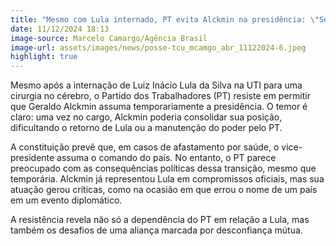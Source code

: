 ```yaml
---
title: "Mesmo com Lula internado, PT evita Alckmin na presidência: \"Se assumir, não sai\""
date: 11/12/2024 18:13
image-source: Marcelo Camargo/Agência Brasil
image-url: assets/images/news/posse-tcu_mcamgo_abr_11122024-6.jpeg
highlight: true
---
```


Mesmo após a internação de Luiz Inácio Lula da Silva na UTI para uma cirurgia no cérebro, o Partido dos Trabalhadores (PT) resiste em permitir que Geraldo Alckmin assuma temporariamente a presidência. O temor é claro: uma vez no cargo, Alckmin poderia consolidar sua posição, dificultando o retorno de Lula ou a manutenção do poder pelo PT.

A constituição prevê que, em casos de afastamento por saúde, o vice-presidente assuma o comando do país. No entanto, o PT parece preocupado com as consequências políticas dessa transição, mesmo que temporária. Alckmin já representou Lula em compromissos oficiais, mas sua atuação gerou críticas, como na ocasião em que errou o nome de um país em um evento diplomático.

A resistência revela não só a dependência do PT em relação a Lula, mas também os desafios de uma aliança marcada por desconfiança mútua.
